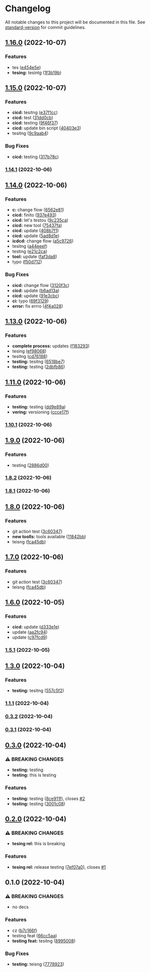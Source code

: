 # Changelog

All notable changes to this project will be documented in this file. See [standard-version](https://github.com/conventional-changelog/standard-version) for commit guidelines.

## [1.16.0](https://github.com/peter-wd-1/mono-fp-ts/compare/v1.15.0...v1.16.0) (2022-10-07)


### Features

* tes ([e454e5e](https://github.com/peter-wd-1/mono-fp-ts/commit/e454e5ed5b9c637655693834a0eed0e2737a252f))
* **tesing:** tesintg ([1f3b19b](https://github.com/peter-wd-1/mono-fp-ts/commit/1f3b19b23e3f5702ce643238009c0c10dc1c2ba7))

## [1.15.0](https://github.com/peter-wd-1/mono-fp-ts/compare/v1.14.1...v1.15.0) (2022-10-07)


### Features

* **cicd:** tesitng ([e37f1cc](https://github.com/peter-wd-1/mono-fp-ts/commit/e37f1ccd69b2294e9fb9beb90473c8faf4c26661))
* **cicd:** test ([31dd0cb](https://github.com/peter-wd-1/mono-fp-ts/commit/31dd0cb9332ab0461f281b20264874d886a8db4b))
* **cicd:** testing ([9f46f37](https://github.com/peter-wd-1/mono-fp-ts/commit/9f46f373a7faf8c62a5a133536f5d0bff3a0214f))
* **cicd:** update bin script ([40403e3](https://github.com/peter-wd-1/mono-fp-ts/commit/40403e3c45fea4e5bdfea5c66fc2e86e070ef140))
* tesitng ([9c9aab4](https://github.com/peter-wd-1/mono-fp-ts/commit/9c9aab41753e7d0b207c01f4bd305df1982eba68))


### Bug Fixes

* **cicd:** testing ([317b78c](https://github.com/peter-wd-1/mono-fp-ts/commit/317b78c96e2ea3a9e01a588eff9fbc6404d47064))

### [1.14.1](https://github.com/peter-wd-1/mono-fp-ts/compare/v1.14.0...v1.14.1) (2022-10-06)

## [1.14.0](https://github.com/peter-wd-1/mono-fp-ts/compare/v1.13.0...v1.14.0) (2022-10-06)


### Features

* **c:** change flow ([6562e81](https://github.com/peter-wd-1/mono-fp-ts/commit/6562e81497dc31267bc9525631a61a3faf497b61))
* **cicd:** finito ([937e493](https://github.com/peter-wd-1/mono-fp-ts/commit/937e49368e312f6cd4fa337dbaa7f539b00c9631))
* **cicd:** let's testou ([9c235ca](https://github.com/peter-wd-1/mono-fp-ts/commit/9c235cab99af856da8dbe238e8831e972873f296))
* **cicd:** new tool ([75437fa](https://github.com/peter-wd-1/mono-fp-ts/commit/75437faaa07a3103dcd91132c64181e4c95b38e5))
* **cicd:** update ([408b7f1](https://github.com/peter-wd-1/mono-fp-ts/commit/408b7f1dc5cd58d3920ae152d2a1129ebb5a3b8c))
* **cicd:** update ([5ad8d1e](https://github.com/peter-wd-1/mono-fp-ts/commit/5ad8d1ee1db6fd94d13f5edc1c14dc3f3a8a9ea6))
* **icdcd:** change flow ([a5c9726](https://github.com/peter-wd-1/mono-fp-ts/commit/a5c9726d72fc6efd8a07462d563393244518897d))
* tesitng ([a44eeef](https://github.com/peter-wd-1/mono-fp-ts/commit/a44eeef4fd1c39cc3b43365cd6ca6b3b59d0d2ad))
* testing ([e21c2ca](https://github.com/peter-wd-1/mono-fp-ts/commit/e21c2cafcc31f3d904975041cc6899333be5abdd))
* **tool:** update ([faf3da8](https://github.com/peter-wd-1/mono-fp-ts/commit/faf3da8df880ed65132a76095f6a00db9686236d))
* typo ([f50d712](https://github.com/peter-wd-1/mono-fp-ts/commit/f50d71204c42c88432c2b38c6115bdeeba0e446a))


### Bug Fixes

* **cicd:** change flow ([3120f3c](https://github.com/peter-wd-1/mono-fp-ts/commit/3120f3c140d62cdb0685aa3d56cf5111778b364c))
* **cicd:** update ([b6ad13a](https://github.com/peter-wd-1/mono-fp-ts/commit/b6ad13a651b223129ca552c209097e4fe2b46e43))
* **cicd:** update ([91e3cbc](https://github.com/peter-wd-1/mono-fp-ts/commit/91e3cbc7a717950a0a897927e5322d9d89e6ab7d))
* **ci:** typo ([69f3129](https://github.com/peter-wd-1/mono-fp-ts/commit/69f3129923a05166b9f8238f771a7a45a4fadba7))
* **error:** fix errro ([4f4a028](https://github.com/peter-wd-1/mono-fp-ts/commit/4f4a0287b23d01bcdaebc407e0ce4367bb1cd64b))

## [1.13.0](https://github.com/peter-wd-1/mono-fp-ts/compare/v1.11.0...v1.13.0) (2022-10-06)


### Features

* **complete process:** updates ([f183293](https://github.com/peter-wd-1/mono-fp-ts/commit/f183293320c0daffe38e3c68b1a09d01fde16e94))
* tesing ([ef98068](https://github.com/peter-wd-1/mono-fp-ts/commit/ef980684a6a2ce1dc6744c3eeec0e607365b1d43))
* tesitng ([cd76188](https://github.com/peter-wd-1/mono-fp-ts/commit/cd761883e4ddb75b6a26dd3aa83d66879a070b71))
* **testing:** tesitng ([6518be7](https://github.com/peter-wd-1/mono-fp-ts/commit/6518be71d19551f28e7e66b7528e33fcd2926f36))
* **testing:** testing ([2dbfb86](https://github.com/peter-wd-1/mono-fp-ts/commit/2dbfb86ecd5fc7710074f4b897477e50f29cfa0b))

## [1.11.0](https://github.com/peter-wd-1/mono-fp-ts/compare/v1.10.1...v1.11.0) (2022-10-06)


### Features

* **testing:** testing ([dd9e89a](https://github.com/peter-wd-1/mono-fp-ts/commit/dd9e89aed5d01712f2723fafb14c55f7fd287345))
* **vering:** versioning ([ccce17f](https://github.com/peter-wd-1/mono-fp-ts/commit/ccce17fd39e52a4da07cb8092527342886a121f4))

### [1.10.1](https://github.com/peter-wd-1/mono-fp-ts/compare/v1.10.0...v1.10.1) (2022-10-06)

## [1.9.0](https://github.com/peter-wd-1/mono-fp-ts/compare/v1.8.2...v1.9.0) (2022-10-06)


### Features

* testing ([2886d00](https://github.com/peter-wd-1/mono-fp-ts/commit/2886d00610c43a83d385834f2414a754cb77f6ea))

### [1.8.2](https://github.com/peter-wd-1/mono-fp-ts/compare/v1.8.1...v1.8.2) (2022-10-06)

### [1.8.1](https://github.com/peter-wd-1/mono-fp-ts/compare/v1.8.0...v1.8.1) (2022-10-06)

## [1.8.0](https://github.com/peter-wd-1/mono-fp-ts/compare/v1.6.0...v1.8.0) (2022-10-06)


### Features

* git action test ([3c60347](https://github.com/peter-wd-1/mono-fp-ts/commit/3c603476497d5f14f6a620aa3daf462b28ba6a05))
* **new toolls:** tools available ([11842bb](https://github.com/peter-wd-1/mono-fp-ts/commit/11842bb850c28db3f6fa0e5cd9f06c003ed7b171))
* teisng ([fca45db](https://github.com/peter-wd-1/mono-fp-ts/commit/fca45db9f93434f311596aaa72d196a0bdaae5c0))

## [1.7.0](https://github.com/peter-wd-1/mono-fp-ts/compare/v1.6.0...v1.7.0) (2022-10-06)


### Features

* git action test ([3c60347](https://github.com/peter-wd-1/mono-fp-ts/commit/3c603476497d5f14f6a620aa3daf462b28ba6a05))
* teisng ([fca45db](https://github.com/peter-wd-1/mono-fp-ts/commit/fca45db9f93434f311596aaa72d196a0bdaae5c0))

## [1.6.0](https://github.com/peter-wd-1/mono-fp-ts/compare/v1.5.1...v1.6.0) (2022-10-05)


### Features

* **cicd:** update ([d333e1e](https://github.com/peter-wd-1/mono-fp-ts/commit/d333e1e92d29f6abb8b64e664312243796c709f2))
* update ([aa2fc94](https://github.com/peter-wd-1/mono-fp-ts/commit/aa2fc94dacf592eb82104414b7f4b74e379fd4b7))
* update ([c97fcd9](https://github.com/peter-wd-1/mono-fp-ts/commit/c97fcd93b6d4650b0e0e4c75469d311e8288e780))

### [1.5.1](https://github.com/peter-wd-1/mono-fp-ts/compare/v1.5.0...v1.5.1) (2022-10-05)

## [1.3.0](https://github.com/peter-wd-1/mono-fp-ts/compare/v1.1.1...v1.3.0) (2022-10-04)


### Features

* **testing:** tesitng ([557c5f2](https://github.com/peter-wd-1/mono-fp-ts/commit/557c5f26ae36d8dc9cc21767d187faea021236cc))

### [1.1.1](https://github.com/peter-wd-1/mono-fp-ts/compare/v1.1.0...v1.1.1) (2022-10-04)

### [0.3.2](https://github.com/peter-wd-1/mono-fp-ts/compare/v0.3.1...v0.3.2) (2022-10-04)

### [0.3.1](https://github.com/peter-wd-1/mono-fp-ts/compare/v0.3.0...v0.3.1) (2022-10-04)

## [0.3.0](https://github.com/peter-wd-1/mono-fp-ts/compare/v0.2.0...v0.3.0) (2022-10-04)


### ⚠ BREAKING CHANGES

* **testing:** testing
* **testing:** this is testing

### Features

* **testing:** testing ([8ce911f](https://github.com/peter-wd-1/mono-fp-ts/commit/8ce911faa9d68f593eb54c0d01834e72ed133124)), closes [#2](https://github.com/peter-wd-1/mono-fp-ts/issues/2)
* **testing:** testing ([3001c08](https://github.com/peter-wd-1/mono-fp-ts/commit/3001c087f8ad6e8ff1d0926b0e69479d30819421))

## [0.2.0](https://github.com/peter-wd-1/mono-fp-ts/compare/v0.1.0...v0.2.0) (2022-10-04)


### ⚠ BREAKING CHANGES

* **tesing rel:** this is breaking

### Features

* **tesing rel:** release testing ([7ef07a0](https://github.com/peter-wd-1/mono-fp-ts/commit/7ef07a0c8145b7f61000cf7ca4a12bb8ca1bb334)), closes [#1](https://github.com/peter-wd-1/mono-fp-ts/issues/1)

## 0.1.0 (2022-10-04)


### ⚠ BREAKING CHANGES

* no decs

### Features

* cz ([b7c166f](https://github.com/peter-wd-1/mono-fp-ts/commit/b7c166fc7392aedd1c010d646c0ec1282db4ddd5))
* testing feat ([66cc5aa](https://github.com/peter-wd-1/mono-fp-ts/commit/66cc5aa6aab78f8e5ae344a82415dc4840c55ff9))
* **testing feat:** tesitng ([8995008](https://github.com/peter-wd-1/mono-fp-ts/commit/89950083b35d4120262e93726bb7dabe8101c760))


### Bug Fixes

* **testing:** teisng ([7778923](https://github.com/peter-wd-1/mono-fp-ts/commit/7778923e5016959356ad282c14afc7a064cd669e))
